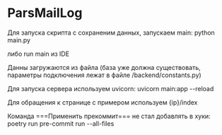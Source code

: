 # ParsMailLog
Для запуска скрипта с сохраненим данных, запускаем main:
python main.py

либо run main из IDE

Данны загружаются из файла (база уже должна существовать, параметры подключения лежат в файле
/backend/constants.py)

Для запуска сервера используем uvicorn:
uvicorn main:app --reload

Для обращения к странице с примером используем {ip}/index

Команда ===Применить прекоммит=== не стал добавлять в хуки:
poetry run pre-commit run --all-files



